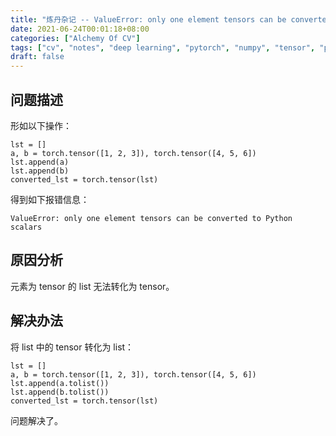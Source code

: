 ```yaml
---
title: "炼丹杂记 -- ValueError: only one element tensors can be converted to Python scalars 问题解决方案"
date: 2021-06-24T00:01:18+08:00
categories: ["Alchemy Of CV"]
tags: ["cv", "notes", "deep learning", "pytorch", "numpy", "tensor", "python"]
draft: false
---
```


## 问题描述

形如以下操作：  

```
lst = []
a, b = torch.tensor([1, 2, 3]), torch.tensor([4, 5, 6])
lst.append(a)
lst.append(b)
converted_lst = torch.tensor(lst)
```

得到如下报错信息：  

```
ValueError: only one element tensors can be converted to Python scalars
```

## 原因分析

元素为 tensor 的 list 无法转化为 tensor。  

## 解决办法

将 list 中的 tensor 转化为 list：  

```
lst = []
a, b = torch.tensor([1, 2, 3]), torch.tensor([4, 5, 6])
lst.append(a.tolist())
lst.append(b.tolist())
converted_lst = torch.tensor(lst)
```

问题解决了。  
